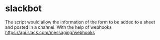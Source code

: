 # slackbot
The script would allow the information of the form to be added to a sheet and posted in a channel. With the help of webhooks https://api.slack.com/messaging/webhooks
